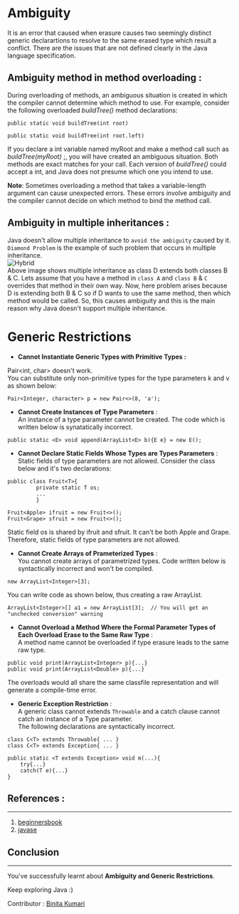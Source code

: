 # **Ambiguity**
It is an error that caused when erasure causes two seemingly distinct generic declarartions to resolve to the same erased type which result a conflict. There are the issues that are not defined clearly in the Java language specification.

## **Ambiguity method in method overloading :**
During overloading of methods, an ambiguous situation is created in which the compiler cannot determine which method to use. For example, consider the following overloaded _buildTree()_ method declarations:
```
public static void buildTree(int root)
```
```
public static void buildTree(int root.left)
```
   
If you declare a int variable named myRoot and make a method call such as _buildTree(myRoot)_ ;, you will have created an ambiguous situation. Both methods are exact matches for your call. Each version of _buildTree()_ could accept a int, and Java does not presume which one you intend to use.  
         

 **Note**: Sometimes overloading a method that takes a variable-length argument can cause unexpected errors. These errors involve ambiguity and the compiler cannot decide on which method to bind the method call.   
     
## **Ambiguity in multiple inheritances :**  
Java doesn't allow multiple inheritance to `avoid the ambiguity` caused by it.  
`Diamond Problem` is the example of such problem that occurs in multiple inheritance.  
![Hybrid](https://beginnersbook.com/wp-content/uploads/2013/10/Hybrid_inheritance.jpg)  
Above image shows multiple inheritance as class D extends both classes B & C. Lets assume that you have a method in `class A` and `class B` & `C` overrides that method in their own way. Now, here problem arises because D is extending both B & C so if D wants to use the same method, then which method would be called. So, this causes ambiguity and this is the main reason why Java doesn't support multiple inheritance. 

# **Generic Restrictions**
* **Cannot Instantiate Generic Types with Primitive Types :**  

 Pair<int, char> doesn't work.  
You can substitute only non-primitive types for the type parameters k and v as shown below:
 ```
 Pair<Integer, character> p = new Pair<>(8, 'a');
 ```  
 * **Cannot Create Instances of Type Parameters** :   
 An instance of a type parameter cannot be created. The code which is written below is synatatically incorrect.
 ```
 public static <E> void append(ArrayList<E> b){E e} = new E();
 ```  
 * **Cannot Declare Static Fields Whose Types are Types Parameters** :
 Static fields of type parameters are not allowed. Consider the class below and it's two declarations:
 ```
 public class Fruit<T>{
          private static T os;
          ...
          }
```
```
Fruit<Apple> ifruit = new Fruit<>();
Fruit<Grape> sfruit = new Fruit<>();
```
Static field os is shared by ifruit and sfruit. It can't be both Apple and Grape. Therefore, static fields of type parameters are not allowed.
* **Cannot Create Arrays of Prameterized Types** :  
You cannot create arrays of parametrized types. Code written below is syntactically incorrect and won't be compiled.
```
new ArrayList<Integer>[3];
```
You can write code as shown below, thus creating a raw ArrayList.
```
ArrayList<Integer>[] a1 = new ArrayList[3];  // You will get an "unchecked conversion" warning
```  
* **Cannot Overload a Method Where the Formal Parameter Types of Each Overload Erase to the Same Raw Type** :  
A method name cannot be overloaded if type erasure leads to the same raw type.
```
public void print(ArrayList<Integer> p){...}
public void print(ArrayList<Double> p){...}
```
The overloads would all share the same classfile representation and will generate a compile-time error.

* **Generic Exception Restriction** :   
A generic class cannot extends `Throwable` and a catch clause cannot catch an instance of a Type parameter.  
The following declarations are syntactically incorrect.
```
class C<T> extends Throwable{ ... }
class C<T> extends Exception{ ... }
```
```
public static <T extends Exception> void m(...){
    try{...}
    catch(T e){...}
}
```
## **References :**
  ---
 1. [beginnersbook](https://beginnersbook.com/2013/05/java-multiple-inheritance/)
 2. [javase](https://docs.oracle.com/javase/tutorial/java/generics/restrictions.html#instantiate)

 ## **Conclusion**
 ---
You've successfully learnt about __Ambiguity and Generic Restrictions__.

Keep exploring Java :)

Contributor : [Binita Kumari](https://github.com/Binita-tech) 




